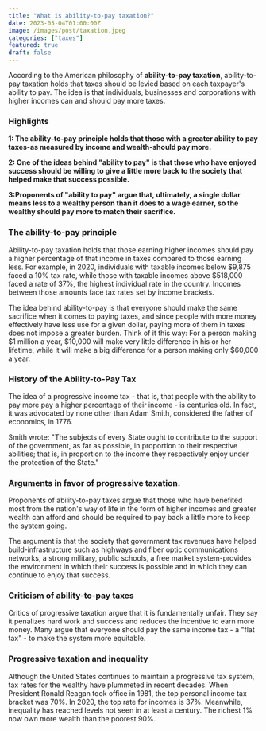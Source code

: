 ```yaml
---
title: "What is ability-to-pay taxation?"
date: 2023-05-04T01:00:00Z
image: /images/post/taxation.jpeg
categories: ["taxes"]
featured: true
draft: false
---
```


According to the American philosophy of **ability-to-pay taxation**, ability-to-pay taxation holds that taxes should be levied based on each taxpayer's ability to pay. The idea is that individuals, businesses and corporations with higher incomes can and should pay more taxes.

### **Highlights**

**1: The ability-to-pay principle holds that those with a greater ability to pay taxes-as measured by income and wealth-should pay more.**

**2: One of the ideas behind "ability to pay" is that those who have enjoyed success should be willing to give a little more back to the society that helped make that success possible.**

**3:Proponents of "ability to pay" argue that, ultimately, a single dollar means less to a wealthy person than it does to a wage earner, so the wealthy should pay more to match their sacrifice.**

### **The ability-to-pay principle**

Ability-to-pay taxation holds that those earning higher incomes should pay a higher percentage of that income in taxes compared to those earning less. For example, in 2020, individuals with taxable incomes below $9,875 faced a 10% tax rate, while those with taxable incomes above $518,000 faced a rate of 37%, the highest individual rate in the country. Incomes between those amounts face tax rates set by income brackets.

The idea behind ability-to-pay is that everyone should make the same sacrifice when it comes to paying taxes, and since people with more money effectively have less use for a given dollar, paying more of them in taxes does not impose a greater burden. Think of it this way: For a person making $1 million a year, $10,000 will make very little difference in his or her lifetime, while it will make a big difference for a person making only $60,000 a year.

### **History of the Ability-to-Pay Tax**

The idea of a progressive income tax - that is, that people with the ability to pay more pay a higher percentage of their income - is centuries old. In fact, it was advocated by none other than Adam Smith, considered the father of economics, in 1776.

Smith wrote: "The subjects of every State ought to contribute to the support of the government, as far as possible, in proportion to their respective abilities; that is, in proportion to the income they respectively enjoy under the protection of the State."

### **Arguments in favor of progressive taxation.**

Proponents of ability-to-pay taxes argue that those who have benefited most from the nation's way of life in the form of higher incomes and greater wealth can afford and should be required to pay back a little more to keep the system going.

The argument is that the society that government tax revenues have helped build-infrastructure such as highways and fiber optic communications networks, a strong military, public schools, a free market system-provides the environment in which their success is possible and in which they can continue to enjoy that success.

### **Criticism of ability-to-pay taxes**

Critics of progressive taxation argue that it is fundamentally unfair. They say it penalizes hard work and success and reduces the incentive to earn more money. Many argue that everyone should pay the same income tax - a "flat tax" - to make the system more equitable.

### **Progressive taxation and inequality**

Although the United States continues to maintain a progressive tax system, tax rates for the wealthy have plummeted in recent decades. When President Ronald Reagan took office in 1981, the top personal income tax bracket was 70%. In 2020, the top rate for incomes is 37%. Meanwhile, inequality has reached levels not seen in at least a century. The richest 1% now own more wealth than the poorest 90%.